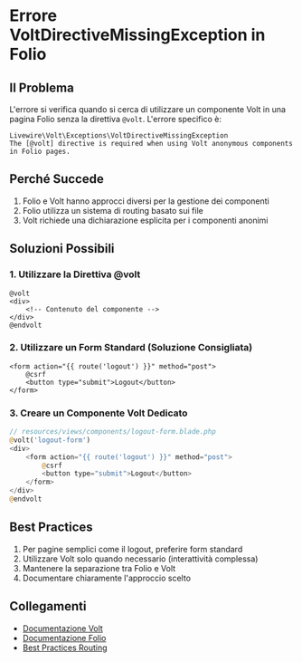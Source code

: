 # Errore VoltDirectiveMissingException in Folio

## Il Problema
L'errore si verifica quando si cerca di utilizzare un componente Volt in una pagina Folio senza la direttiva `@volt`. L'errore specifico è:

```
Livewire\Volt\Exceptions\VoltDirectiveMissingException
The [@volt] directive is required when using Volt anonymous components in Folio pages.
```

## Perché Succede
1. Folio e Volt hanno approcci diversi per la gestione dei componenti
2. Folio utilizza un sistema di routing basato sui file
3. Volt richiede una dichiarazione esplicita per i componenti anonimi

## Soluzioni Possibili

### 1. Utilizzare la Direttiva @volt
```blade
@volt
<div>
    <!-- Contenuto del componente -->
</div>
@endvolt
```

### 2. Utilizzare un Form Standard (Soluzione Consigliata)
```blade
<form action="{{ route('logout') }}" method="post">
    @csrf
    <button type="submit">Logout</button>
</form>
```

### 3. Creare un Componente Volt Dedicato
```php
// resources/views/components/logout-form.blade.php
@volt('logout-form')
<div>
    <form action="{{ route('logout') }}" method="post">
        @csrf
        <button type="submit">Logout</button>
    </form>
</div>
@endvolt
```

## Best Practices
1. Per pagine semplici come il logout, preferire form standard
2. Utilizzare Volt solo quando necessario (interattività complessa)
3. Mantenere la separazione tra Folio e Volt
4. Documentare chiaramente l'approccio scelto

## Collegamenti
- [Documentazione Volt](https://livewire.laravel.com/docs/volt)
- [Documentazione Folio](https://laravel.com/docs/folio)
- [Best Practices Routing](./ROUTING_BEST_PRACTICES.md) 

